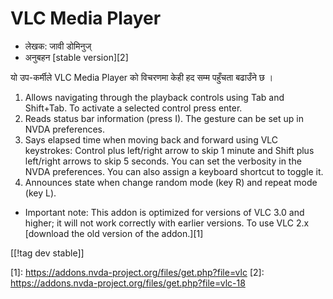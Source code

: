# VLC Media Player #

* लेखक: जावी डोमिनुज्
* अनुबहन [stable version][2]

यो उप-कर्मीले VLC Media Player को विचरणमा केही हद सम्म पहुँचता बढाउँने छ ।

1. Allows navigating through the playback controls using Tab and
   Shift+Tab. To activate a selected control press enter.
2. Reads status bar information (press I). The gesture can be set up in NVDA
   preferences.
3. Says elapsed time when moving back and forward using VLC keystrokes:
   Control plus left/right arrow to skip 1 minute and Shift plus left/right
   arrows to skip 5 seconds. You can set the verbosity in the NVDA
   preferences. You can also assign a keyboard shortcut to toggle it.
4. Announces state when change random mode (key R) and repeat mode (key L).

* Important note: This addon is optimized for versions of VLC 3.0 and
  higher; it will not work correctly with earlier versions. To use VLC 2.x
  [download the old version of the addon.][1]


[[!tag dev stable]]

[1]: https://addons.nvda-project.org/files/get.php?file=vlc [2]:
https://addons.nvda-project.org/files/get.php?file=vlc-18
